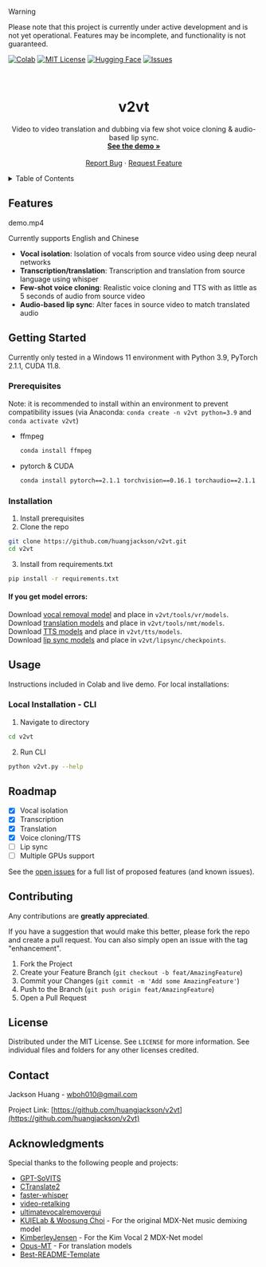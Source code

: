 <!-- README.md template from https://github.com/othneildrew/Best-README-Template-->


> [!WARNING]
> Please note that this project is currently under active development and is not yet operational. Features may be incomplete, and functionality is not guaranteed.


<!-- PROJECT SHIELDS -->
[![Colab][colab-shield]][colab-url]
[![MIT License][license-shield]][license-url]
[![Hugging Face][huggingface-shield]][huggingface-url]
[![Issues][issues-shield]][issues-url]


<!-- PROJECT LOGO -->
<br />
<div align="center">
<h1 align="center">v2vt</h1>
  <p align="center">
    Video to video translation and dubbing via few shot voice cloning & audio-based lip sync.
    <br />
    <a href="https://huggingface.co/huangjackson"><strong>See the demo »</strong></a>
    <br />
    <br />
    <a href="https://github.com/huangjackson/v2vt/issues">Report Bug</a>
    ·
    <a href="https://github.com/huangjackson/v2vt/issues">Request Feature</a>
  </p>
</div>


<!-- TABLE OF CONTENTS -->
<details>
  <summary>Table of Contents</summary>
  <ol>
    <li><a href="#features">Features</a></li>
    <li><a href="#getting-started">Getting Started</a></li>
    <li><a href="#usage">Usage</a></li>
    <li><a href="#roadmap">Roadmap</a></li>
    <li><a href="#contributing">Contributing</a></li>
    <li><a href="#license">License</a></li>
    <li><a href="#contact">Contact</a></li>
    <li><a href="#acknowledgments">Acknowledgments</a></li>
  </ol>
</details>


<!-- ABOUT THE PROJECT -->
## Features

demo.mp4

Currently supports English and Chinese

* **Vocal isolation**: Isolation of vocals from source video using deep neural networks
* **Transcription/translation**: Transcription and translation from source language using whisper
* **Few-shot voice cloning**: Realistic voice cloning and TTS with as little as 5 seconds of audio from source video
* **Audio-based lip sync**: Alter faces in source video to match translated audio


<!-- GETTING STARTED -->
## Getting Started

Currently only tested in a Windows 11 environment with Python 3.9, PyTorch 2.1.1, CUDA 11.8.

### Prerequisites

Note: it is recommended to install within an environment to prevent compatibility issues (via Anaconda: `conda create -n v2vt python=3.9` and `conda activate v2vt`)

* ffmpeg
  ```sh
  conda install ffmpeg
  ```
* pytorch & CUDA
  ```sh
  conda install pytorch==2.1.1 torchvision==0.16.1 torchaudio==2.1.1 pytorch-cuda=11.8 -c pytorch -c nvidia
  ```

### Installation

1. Install prerequisites
2. Clone the repo
  ```sh
  git clone https://github.com/huangjackson/v2vt.git
  cd v2vt
  ```
3. Install from requirements.txt
  ```sh
  pip install -r requirements.txt
  ```

#### If you get model errors:
  
  Download [vocal removal model](https://huggingface.co/huangjackson/Kim_Vocal_2) and place in `v2vt/tools/vr/models`.\
  Download [translation models](https://huggingface.co/huangjackson/ct2-opus-mt) and place in `v2vt/tools/nmt/models`.\
  Download [TTS models](https://huggingface.co/lj1995/GPT-SoVITS) and place in `v2vt/tts/models`.\
  Download [lip sync models](https://huggingface.co/huangjackson/video-retalking-pretrained) and place in `v2vt/lipsync/checkpoints`.


<!-- USAGE -->
## Usage

Instructions included in Colab and live demo. For local installations:

### Local Installation - CLI

1. Navigate to directory
  ```sh
  cd v2vt
  ```
2. Run CLI
  ```sh
  python v2vt.py --help
  ```


<!-- ROADMAP -->
## Roadmap

- [x] Vocal isolation
- [x] Transcription
- [x] Translation
- [x] Voice cloning/TTS
- [ ] Lip sync
- [ ] Multiple GPUs support

See the [open issues](https://github.com/huangjackson/v2vt/issues) for a full list of proposed features (and known issues).


<!-- CONTRIBUTING -->
## Contributing

Any contributions are **greatly appreciated**.

If you have a suggestion that would make this better, please fork the repo and create a pull request. You can also simply open an issue with the tag "enhancement".

1. Fork the Project
2. Create your Feature Branch (`git checkout -b feat/AmazingFeature`)
3. Commit your Changes (`git commit -m 'Add some AmazingFeature'`)
4. Push to the Branch (`git push origin feat/AmazingFeature`)
5. Open a Pull Request


<!-- LICENSE -->
## License

Distributed under the MIT License. See `LICENSE` for more information.
See individual files and folders for any other licenses credited.


<!-- CONTACT -->
## Contact

Jackson Huang - wboh010@gmail.com

Project Link: [https://github.com/huangjackson/v2vt](https://github.com/huangjackson/v2vt)


<!-- ACKNOWLEDGMENTS -->
## Acknowledgments

Special thanks to the following people and projects:

* [GPT-SoVITS](https://github.com/RVC-Boss/GPT-SoVITS)
* [CTranslate2](https://github.com/OpenNMT/CTranslate2)
* [faster-whisper](https://github.com/SYSTRAN/faster-whisper)
* [video-retalking](https://github.com/OpenTalker/video-retalking)
* [ultimatevocalremovergui](https://github.com/Anjok07/ultimatevocalremovergui)
* [KUIELab & Woosung Choi](https://github.com/kuielab) - For the original MDX-Net music demixing model
* [KimberleyJensen](https://github.com/KimberleyJensen) - For the Kim Vocal 2 MDX-Net model
* [Opus-MT](https://github.com/Helsinki-NLP/Opus-MT) - For translation models
* [Best-README-Template](https://github.com/othneildrew/Best-README-Template)


<!-- MARKDOWN LINKS & IMAGES -->
[issues-shield]: https://img.shields.io/github/issues/huangjackson/v2vt.svg?style=for-the-badge
[issues-url]: https://github.com/huangjackson/v2vt/issues
[license-shield]: https://img.shields.io/github/license/huangjackson/v2vt.svg?style=for-the-badge
[license-url]: https://github.com/huangjackson/v2vt/blob/main/LICENSE
[colab-shield]: https://img.shields.io/badge/Colab-F9AB00?style=for-the-badge&logo=googlecolab&color=525252
[colab-url]: https://colab.research.google.com/drive/19LCVrSCl16oVoiPnTtSJEaf1oaokgR0k?usp=sharing
[huggingface-shield]: https://img.shields.io/badge/🤗-Hugging%20Face-yellow.svg?style=for-the-badge
[huggingface-url]: https://huggingface.co/huangjackson
